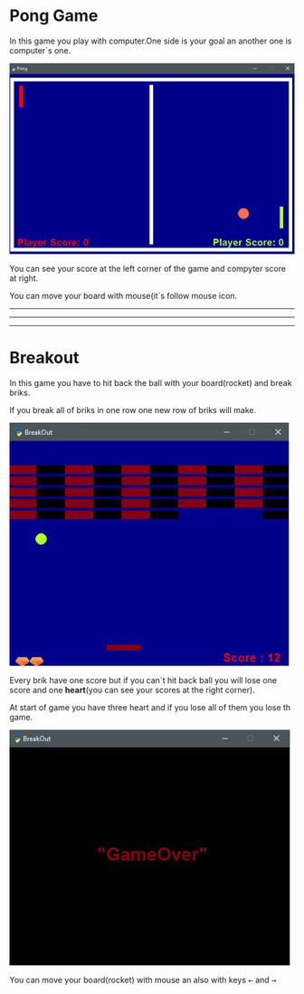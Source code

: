 # Pong Game
In this game you play with computer.One side is your goal an another one is computer`s one.

![Game Shot](pong\pic(s)\Screenshot.png)

You can see your score at the left corner of the game and compyter score at right.

You can move your board with mouse(it`s follow mouse icon.

---
---
---

# Breakout

In this game you have to hit back the ball with your board(rocket) and break briks.


If you break all of briks in one row one new row of briks will make.

![Game Shot](breakout\pic(s)\Screenshot.png)

Every brik have one score but if you can`t hit back ball you will lose one score and one **heart**(you can see your scores at the right corner).

At start of game you have three heart and if you lose all of them you lose th game.

![Game Shot](breakout\pic(s)\Screenshot1.png)

You can move your board(rocket) with mouse an also with 
keys <kbd>←</kbd> and <kbd>→</kbd>